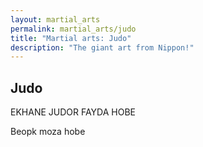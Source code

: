 ```yaml
---
layout: martial_arts
permalink: martial_arts/judo
title: "Martial arts: Judo"
description: "The giant art from Nippon!"
---
```

## Judo

EKHANE JUDOR FAYDA HOBE

Beopk moza hobe

